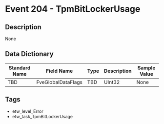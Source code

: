 # Event 204 - TpmBitLockerUsage

## Description
None

## Data Dictionary
|Standard Name|Field Name|Type|Description|Sample Value|
|---|---|---|---|---|
|TBD|FveGlobalDataFlags|TBD|UInt32|None|None|

## Tags
* etw_level_Error
* etw_task_TpmBitLockerUsage